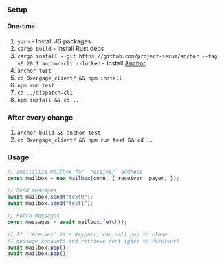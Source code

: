 ### Setup

#### One-time

1. `yarn` - Install JS packages
1. `cargo build` - Install Rust deps
1. `cargo install --git https://github.com/project-serum/anchor --tag v0.20.1 anchor-cli --locked` - Install [Anchor](https://project-serum.github.io/anchor/getting-started/installation.html#build-from-source-for-other-operating-systems)
1. `anchor test`
1. `cd 0xengage_client/ && npm install`
1. `npm run test`
1. `cd ../dispatch-cli`
1. `npm install && cd ..`

### After every change

1. `anchor build && anchor test`
1. `cd 0xengage_client/ && npm run test && cd ..`

### Usage

```ts
// Initialize mailbox for `receiver` address
const mailbox = new Mailbox(conn, { receiver, payer, });

// Send messages
await mailbox.send("text0");
await mailbox.send("text1");

// Fetch messages
const messages = await mailbox.fetch();

// If `receiver` is a Keypair, can call pop to close
// message accounts and retrieve rent (goes to receiver)
await mailbox.pop();
await mailbox.pop();
```
